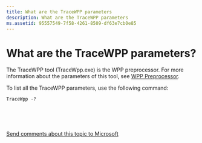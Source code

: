 ```yaml
---
title: What are the TraceWPP parameters
description: What are the TraceWPP parameters
ms.assetid: 95557549-7f58-4261-8509-df63e7cb0e85
---
```


# What are the TraceWPP parameters?


The TraceWPP tool (TraceWpp.exe) is the WPP preprocessor. For more information about the parameters of this tool, see [WPP Preprocessor](wpp-preprocessor.md).

To list all the TraceWPP parameters, use the following command:

```
TraceWpp -?
```

 

 

[Send comments about this topic to Microsoft](mailto:wsddocfb@microsoft.com?subject=Documentation%20feedback%20[devtest\devtest]:%20What%20are%20the%20TraceWPP%20parameters?%20%20RELEASE:%20%2811/17/2016%29&body=%0A%0APRIVACY%20STATEMENT%0A%0AWe%20use%20your%20feedback%20to%20improve%20the%20documentation.%20We%20don't%20use%20your%20email%20address%20for%20any%20other%20purpose,%20and%20we'll%20remove%20your%20email%20address%20from%20our%20system%20after%20the%20issue%20that%20you're%20reporting%20is%20fixed.%20While%20we're%20working%20to%20fix%20this%20issue,%20we%20might%20send%20you%20an%20email%20message%20to%20ask%20for%20more%20info.%20Later,%20we%20might%20also%20send%20you%20an%20email%20message%20to%20let%20you%20know%20that%20we've%20addressed%20your%20feedback.%0A%0AFor%20more%20info%20about%20Microsoft's%20privacy%20policy,%20see%20http://privacy.microsoft.com/default.aspx. "Send comments about this topic to Microsoft")




